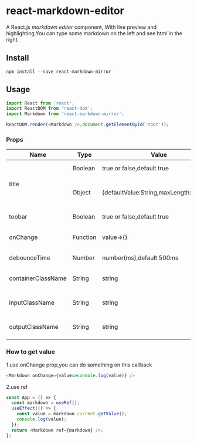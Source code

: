 # react-markdown-editor
A React.js *markdown editor* component, With live preview and highlighting,You can type some markdown on the left and see html in the right.

## Install
`npm install --save react-markdown-mirror`

## Usage

``` javascript
import React from 'react';
import ReactDOM from 'react-dom';
import Markdown from 'react-markdown-mirror';

ReactDOM.render(<Markdown />,document.getElementById('root'));
```

### Props

<table>
  <thead>
    <tr>
      <th>Name</th>
      <th>Type</th>
      <th>Value</th>
      <th>Discription</th>
    </tr>
  </thead>
  <tbody>
    <tr>
      <td rowspan="2">title</td>
      <td>Boolean</td>
      <td>true or false,default true</td>
      <td>show or hide</td>
    </tr>
     <tr>
      <td>Object</td>
      <td>{defaultValue:String,maxLength:Number}</td>
      <td>set title default value and max length</td>
    </tr>
     <tr>
      <td>toobar</td>
      <td>Boolean</td>
      <td>true or false,default true</td>
      <td>show or hide</td>
    </tr>
    <tr>
    <td>onChange</td>
    <td>Function</td>
    <td>value=>{}</td>
    <td>triggered when you input</td>
    </tr>
    <tr>
        <td>debounceTime</td>
        <td>Number</td>
        <td>number(ms),default 500ms</td>
        <td>wait for converting</td>
    </tr>
    <tr>
    <td>containerClassName</td>
    <td>String</td>
    <td>string</td>
    <td>the wrapper classname</td>
    </tr>
    <tr>
    <td>inputClassName</td>
    <td>String</td>
    <td>string</td>
    <td>the input area classname</td>
    </tr>
    <tr>
    <td>outputClassName</td>
    <td>String</td>
    <td>string</td>
    <td>the output area classname</td>
    </tr>
  </tbody>
</table>

### How to get value

1.use onChange prop,you can do something on this callback
``` javascript
<Markdown onChange={value=>console.log(value)} />
```
2.use ref
``` javascript
const App = () => {
  const markdown = useRef();
  useEffect(() => {
    const value = markdown.current.getValue();
    console.log(value);
  });
  return <Markdown ref={markdown} />;
};
```
